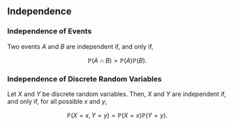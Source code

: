 ## Independence 

### Independence of Events

Two events $A$ and $B$ are independent if, and only if,

$$
\mathbb{P}(A \cap B) = \mathbb{P}(A)\mathbb{P}(B).
$$

### Independence of Discrete Random Variables

Let $X$ and $Y$ be discrete random variables. Then, $X$ and $Y$ are independent if, and only if, for all possible $x$ and $y$,

$$
\mathbb{P}(X = x, Y = y) = \mathbb{P}(X = x)\mathbb{P}(Y = y).
$$
